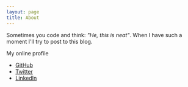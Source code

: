 ```yaml
---
layout: page
title: About
---
```


Sometimes you code and think: *"He, this is neat"*. When I have such a moment I'll try to post to this blog.

My online profile

- [GitHub](https://github.com/harianus/)
- [Twitter](https://twitter.com/harianus/)
- [LinkedIn](https://nl.linkedin.com/in/adriaanvanrossum)

